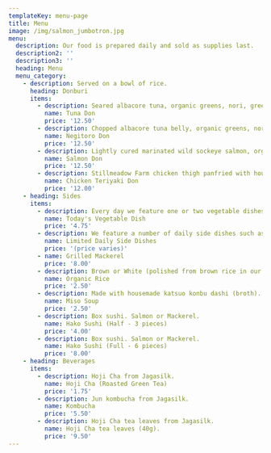 ```yaml
---
templateKey: menu-page
title: Menu
image: /img/salmon_jumbotron.jpg
menu:
  description: Our food is prepared daily and sold as supplies last.
  description2: ''
  description3: ''
  heading: Menu
  menu_category:
    - description: Served on a bowl of rice.
      heading: Donburi
      items:
        - description: Seared albacore tuna, organic greens, nori, green onions, wasabi ginger.
          name: Tuna Don
          price: '12.50'
        - description: Chopped albacore tuna belly, organic greens, nori, green onions, wasabi ginger.
          name: Negitoro Don
          price: '12.50'
        - description: Lightly cured marinated wild sockeye salmon, organic greens, nori, green onions, wasabi ginger.
          name: Salmon Don
          price: '12.50'
        - description: Stillmeadow Farm chicken thigh panfried with house made teriyaki sauce, kinshi egg, organic greens, nori.
          name: Chicken Teriyaki Don
          price: '12.00'
    - heading: Sides
      items:
        - description: Every day we feature one or two vegetable dishes.
          name: Today's Vegetable Dish
          price: '4.75'
        - description: We feature a number of daily side dishes such as grilled local rockfish collar, spicy chicken wings, roasted chicken breast, etc..
          name: Limited Daily Side Dishes
          price: '(price varies)'
        - name: Grilled Mackerel
          price: '8.00'
        - description: Brown or White (polished from brown rice in our kitchen).
          name: Organic Rice
          price: '2.50'
        - description: Made with housemade katsuo konbu dashi (broth).
          name: Miso Soup
          price: '2.50'
        - description: Box sushi. Salmon or Mackerel.
          name: Hako Sushi (Half - 3 pieces)
          price: '4.00'
        - description: Box sushi. Salmon or Mackerel.
          name: Hako Sushi (Full - 6 pieces)
          price: '8.00'
    - heading: Beverages
      items:
        - description: Hoji Cha from Jagasilk.
          name: Hoji Cha (Roasted Green Tea)
          price: '1.75'
        - description: Jun kombucha from Jagasilk.
          name: Kombucha
          price: '5.50'
        - description: Hoji Cha tea leaves from Jagasilk.
          name: Hoji Cha tea leaves (40g).
          price: '9.50'
---
```


